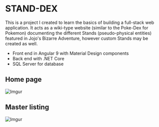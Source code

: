 # STAND-DEX

This is a project I created to learn the basics of building a full-stack web application. It acts as a wiki-type website (similar to the Poke-Dex for Pokemon) documenting the different Stands (pseudo-physical entities) featured in Jojo's Bizarre Adventure, however custom Stands may be created as well.

* Front end in Angular 9 with Material Design components
* Back end with .NET Core
* SQL Server for database

## Home page
![Imgur](https://i.imgur.com/Me9bve0.png)

## Master listing
![Imgur](https://i.imgur.com/z8zB5oh.png)

